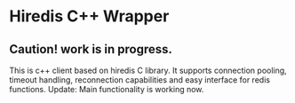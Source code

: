 # Hiredis C++ Wrapper
## Caution! work is in progress.
This is c++ client based on hiredis C library.
It supports connection pooling, timeout handling, reconnection capabilities and easy interface for redis functions.
Update: Main functionality is working now.
